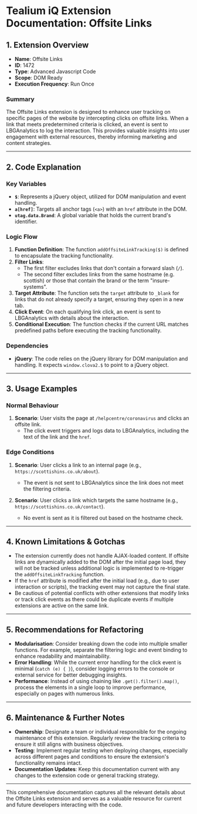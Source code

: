 # Tealium iQ Extension Documentation: Offsite Links

## 1. Extension Overview

- **Name**: Offsite Links
- **ID**: 1472
- **Type**: Advanced Javascript Code
- **Scope**: DOM Ready
- **Execution Frequency**: Run Once

### Summary
The Offsite Links extension is designed to enhance user tracking on specific pages of the website by intercepting clicks on offsite links. When a link that meets predetermined criteria is clicked, an event is sent to LBGAnalytics to log the interaction. This provides valuable insights into user engagement with external resources, thereby informing marketing and content strategies.

---

## 2. Code Explanation

### Key Variables
- **`$`**: Represents a jQuery object, utilized for DOM manipulation and event handling.
- **`a[href]`**: Targets all anchor tags (`<a>`) with an `href` attribute in the DOM.
- **`utag.data.Brand`**: A global variable that holds the current brand's identifier.

### Logic Flow
1. **Function Definition**: The function `addOffsiteLinkTracking($)` is defined to encapsulate the tracking functionality.
2. **Filter Links**:
   - The first filter excludes links that don't contain a forward slash (`/`).
   - The second filter excludes links from the same hostname (e.g. scottish) or those that contain the brand or the term "insure-systems".
3. **Target Attribute**: The function sets the `target` attribute to `_blank` for links that do not already specify a target, ensuring they open in a new tab.
4. **Click Event**: On each qualifying link click, an event is sent to LBGAnalytics with details about the interaction.
5. **Conditional Execution**: The function checks if the current URL matches predefined paths before executing the tracking functionality.

### Dependencies
- **jQuery**: The code relies on the jQuery library for DOM manipulation and handling. It expects `window.clova2.$` to point to a jQuery object.

---

## 3. Usage Examples

### Normal Behaviour
1. **Scenario**: User visits the page at `/helpcentre/coronavirus` and clicks an offsite link.
   - The click event triggers and logs data to LBGAnalytics, including the text of the link and the `href`.
   
### Edge Conditions
1. **Scenario**: User clicks a link to an internal page (e.g., `https://scottishins.co.uk/about`).
   - The event is not sent to LBGAnalytics since the link does not meet the filtering criteria.

2. **Scenario**: User clicks a link which targets the same hostname (e.g., `https://scottishins.co.uk/contact`).
   - No event is sent as it is filtered out based on the hostname check.

---

## 4. Known Limitations & Gotchas

- The extension currently does not handle AJAX-loaded content. If offsite links are dynamically added to the DOM after the initial page load, they will not be tracked unless additional logic is implemented to re-trigger the `addOffsiteLinkTracking` function.
- If the `href` attribute is modified after the initial load (e.g., due to user interaction or scripts), the tracking event may not capture the final state.
- Be cautious of potential conflicts with other extensions that modify links or track click events as there could be duplicate events if multiple extensions are active on the same link.

---

## 5. Recommendations for Refactoring

- **Modularisation**: Consider breaking down the code into multiple smaller functions. For example, separate the filtering logic and event binding to enhance readability and maintainability.
- **Error Handling**: While the current error handling for the click event is minimal (`catch (e) { }`), consider logging errors to the console or external service for better debugging insights.
- **Performance**: Instead of using chaining like `.get().filter().map()`, process the elements in a single loop to improve performance, especially on pages with numerous links.

---

## 6. Maintenance & Further Notes

- **Ownership**: Designate a team or individual responsible for the ongoing maintenance of this extension. Regularly review the tracking criteria to ensure it still aligns with business objectives.
- **Testing**: Implement regular testing when deploying changes, especially across different pages and conditions to ensure the extension's functionality remains intact.
- **Documentation Updates**: Keep this documentation current with any changes to the extension code or general tracking strategy.

--- 

This comprehensive documentation captures all the relevant details about the Offsite Links extension and serves as a valuable resource for current and future developers interacting with the code.
